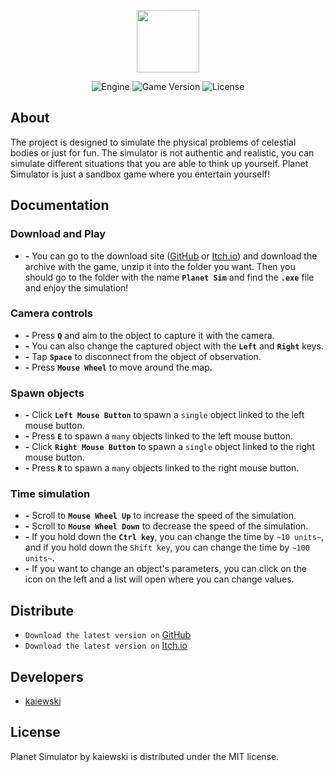 <p align="center">
      <img src="https://i.ibb.co/tmjk66Y/logo.png" width="100">
</p>

<p align="center">
   <img src="https://img.shields.io/badge/Engine-Pygame_2.5.0-blueviolet" alt="Engine">
   <img src="https://img.shields.io/badge/Game_Version-b01.07.23-blue" alt="Game Version">
   <img src="https://img.shields.io/badge/License-MIT-success" alt="License">
</p>

## About

The project is designed to simulate the physical problems of celestial bodies or just for fun. The simulator is not authentic and realistic, you can simulate different situations that you are able to think up yourself. Planet Simulator is just a sandbox game where you entertain yourself! 

## Documentation

### Download and Play
- **-** You can go to the download site ([GitHub](https://github.com/kaiewski/planet-simulator) or [Itch.io](https://kaiewski.itch.io/planet-simulator)) and download the archive with the game, unzip it into the folder you want. Then you should go to the folder with the name **`Planet Sim`** and find the **`.exe`** file and enjoy the simulation!

### Camera controls
- **-** Press **`Q`** and aim to the object to capture it with the camera.
- **-** You can also change the captured object with the **`Left`** and **`Right`** keys.
- **-** Tap **`Space`** to disconnect from the object of observation.
- **-** Press **`Mouse Wheel`** to move around the map.

### Spawn objects
- **-** Click **`Left Mouse Button`** to spawn a `single` object linked to the left mouse button.
- **-** Press **`E`** to spawn a `many` objects linked to the left mouse button.
- **-** Click **`Right Mouse Button`** to spawn a `single` object linked to the right mouse button.
- **-** Press **`R`** to spawn a `many` objects linked to the right mouse button.

### Time simulation
- **-** Scroll to **`Mouse Wheel Up`** to increase the speed of the simulation.
- **-** Scroll to **`Mouse Wheel Down`** to decrease the speed of the simulation.
- **-** If you hold down the **`Ctrl key`**, you can change the time by `~10 units~`, and if you hold down the `Shift key`, you can change the time by `~100 units~`.
- **-** If you want to change an object's parameters, you can click on the icon on the left and a list will open where you can change values.
  
## Distribute

- `Download the latest version on` [GitHub](https://github.com/kaiewski/planet-simulator)
- `Download the latest version on` [Itch.io](https://kaiewski.itch.io/planet-simulator)


## Developers

- [kaiewski](https://github.com/kaiewski)

## License

Planet Simulator by kaiewski is distributed under the MIT license.
